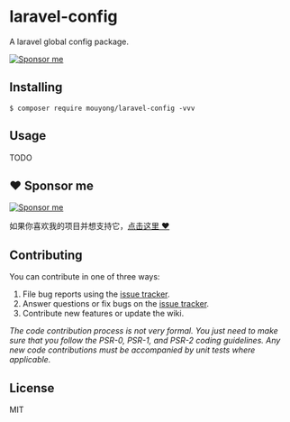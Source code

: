 # laravel-config

A laravel global config package.

[![Sponsor me](https://github.com/plugins-world/plugins-world/blob/master/sponsor-me-button-s.svg?raw=true)](https://github.com/sponsors/mouyong)


## Installing

```shell
$ composer require mouyong/laravel-config -vvv
```

## Usage

TODO

## :heart: Sponsor me 

[![Sponsor me](https://github.com/plugins-world/plugins-world/blob/master/sponsor-me.svg?raw=true)](https://github.com/sponsors/mouyong)

如果你喜欢我的项目并想支持它，[点击这里 :heart:](https://github.com/sponsors/mouyong)


## Contributing

You can contribute in one of three ways:

1. File bug reports using the [issue tracker](https://github.com/mouyong/laravel-config/issues).
2. Answer questions or fix bugs on the [issue tracker](https://github.com/mouyong/laravel-config/issues).
3. Contribute new features or update the wiki.

_The code contribution process is not very formal. You just need to make sure that you follow the PSR-0, PSR-1, and PSR-2 coding guidelines. Any new code contributions must be accompanied by unit tests where applicable._

## License

MIT
